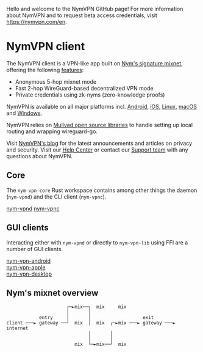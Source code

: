 Hello and welcome to the NymVPN GitHub page! For more information about NymVPN and to request beta access credentials, visit https://nymvpn.com/en.

# NymVPN client

The NymVPN client is a VPN-like app built on [Nym's signature mixnet](https://nymtech.net), offering the following [features](https://nymvpn.com/en/features):
- Anonymous 5-hop mixnet mode
- Fast 2-hop WireGuard-based decentralized VPN mode
- Private credentials using zk-nyms (zero-knowledge proofs)

NymVPN is available on all major platforms incl. [Android](https://nymvpn.com/en/download/android), [iOS](https://nymvpn.com/en/download/ios), [Linux](https://nymvpn.com/en/download/linux), [macOS](https://nymvpn.com/en/download/macos) and [Windows](https://nymvpn.com/en/download/windows).

NymVPN relies on [Mullvad open source libraries](https://github.com/mullvad/mullvadvpn-app/) to handle setting up local routing and wrapping wireguard-go.

Visit [NymVPN's blog](https://nymvpn.com/en/blog) for the latest announcements and articles on privacy and security. Visit our [Help Center](https://support.nymvpn.com/hc/en-us) or contact our [Support team](https://support.nymvpn.com/hc/en-us/requests/new) with any questions about NymVPN.



## Core

The `nym-vpn-core` Rust workspace contains among other things the daemon (`nym-vpnd`)  and the CLI client (`nym-vpnc`).

[nym-vpnd](nym-vpn-core/crates/nym-vpnd)
[nym-vpnc](nym-vpn-core/crates/nym-vpnc)


## GUI clients

Interacting either with `nym-vpnd` or directly to `nym-vpn-lib` using FFI are a number of GUI clients.

[nym-vpn-android](nym-vpn-android/README.md)\
[nym-vpn-apple](nym-vpn-apple/README.md)\
[nym-vpn-desktop](nym-vpn-x/README.md)


## Nym's mixnet overview


```
                      ┌─►mix──┐  mix     mix
                      │       │
            entry     │       │                   exit
client ───► gateway ──┘  mix  │  mix  ┌─►mix ───► gateway ───► internet
                              │       │
                              │       │
                         mix  └─►mix──┘  mix
```
